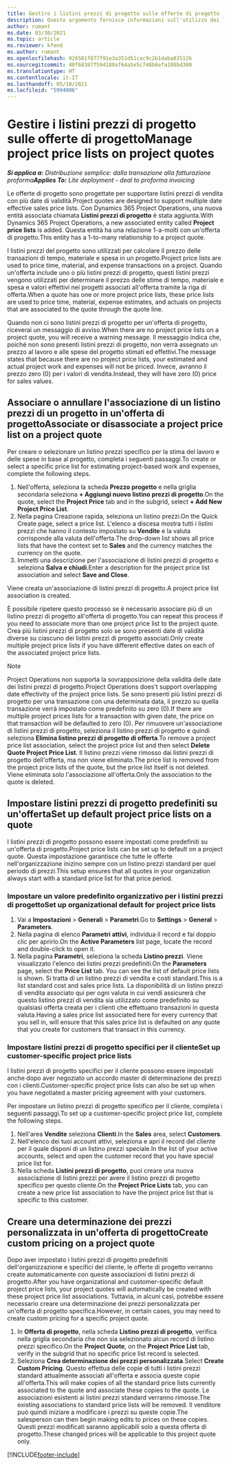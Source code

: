 ```yaml
---
title: Gestire i listini prezzi di progetto sulle offerte di progetto
description: Questo argomento fornisce informazioni sull'utilizzo dei listini prezzi di progetto sulle offerte.
author: rumant
ms.date: 03/30/2021
ms.topic: article
ms.reviewer: kfend
ms.author: rumant
ms.openlocfilehash: 926581f877f91e3a351d51cac9c2b1daba035126
ms.sourcegitcommit: 40f68387f594180af64a5e5c748b6efa188bd300
ms.translationtype: HT
ms.contentlocale: it-IT
ms.lasthandoff: 05/10/2021
ms.locfileid: "5994906"
---
```

# <a name="manage-project-price-lists-on-project-quotes"></a><span data-ttu-id="62d49-103">Gestire i listini prezzi di progetto sulle offerte di progetto</span><span class="sxs-lookup"><span data-stu-id="62d49-103">Manage project price lists on project quotes</span></span> 

<span data-ttu-id="62d49-104">_**Si applica a:** Distribuzione semplice: dalla transazione alla fatturazione proforma_</span><span class="sxs-lookup"><span data-stu-id="62d49-104">_**Applies To:** Lite deployment - deal to proforma invoicing_</span></span>

<span data-ttu-id="62d49-105">Le offerte di progetto sono progettate per supportare listini prezzi di vendita con più date di validità.</span><span class="sxs-lookup"><span data-stu-id="62d49-105">Project quotes are designed to support multiple date effective sales price lists.</span></span> <span data-ttu-id="62d49-106">Con Dynamics 365 Project Operations, una nuova entità associata chiamata **Listini prezzi di progetto** è stata aggiunta.</span><span class="sxs-lookup"><span data-stu-id="62d49-106">With Dynamics 365 Project Operations, a new associated entity called **Project price lists** is added.</span></span> <span data-ttu-id="62d49-107">Questa entità ha una relazione 1-a-molti con un'offerta di progetto.</span><span class="sxs-lookup"><span data-stu-id="62d49-107">This entity has a 1-to-many relationship to a project quote.</span></span>

<span data-ttu-id="62d49-108">I listini prezzi del progetto sono utilizzati per calcolare il prezzo delle transazioni di tempo, materiale e spesa in un progetto.</span><span class="sxs-lookup"><span data-stu-id="62d49-108">Project price lists are used to price time, material, and expense transactions on a project.</span></span> <span data-ttu-id="62d49-109">Quando un'offerta include uno o più listini prezzi di progetto, questi listini prezzi vengono utilizzati per determinare il prezzo delle stime di tempo, materiale e spesa e valori effettivi nei progetti associati all'offerta tramite la riga di offerta.</span><span class="sxs-lookup"><span data-stu-id="62d49-109">When a quote has one or more project price lists, these price lists are used to price time, material, expense estimates, and actuals on projects that are associated to the quote through the quote line.</span></span>

<span data-ttu-id="62d49-110">Quando non ci sono listini prezzi di progetto per un'offerta di progetto, riceverai un messaggio di avviso.</span><span class="sxs-lookup"><span data-stu-id="62d49-110">When there are no project price lists on a project quote, you will receive a warning message.</span></span> <span data-ttu-id="62d49-111">Il messaggio indica che, poiché non sono presenti listini prezzi di progetto, non verrà assegnato un prezzo al lavoro e alle spese del progetto stimati ed effettivi.</span><span class="sxs-lookup"><span data-stu-id="62d49-111">The message states that because there are no project price lists, your estimated and actual project work and expenses will not be priced.</span></span> <span data-ttu-id="62d49-112">Invece, avranno il prezzo zero (0) per i valori di vendita.</span><span class="sxs-lookup"><span data-stu-id="62d49-112">Instead, they will have zero (0) price for sales values.</span></span>

## <a name="associate-or-disassociate-a-project-price-list-on-a-project-quote"></a><span data-ttu-id="62d49-113">Associare o annullare l'associazione di un listino prezzi di un progetto in un'offerta di progetto</span><span class="sxs-lookup"><span data-stu-id="62d49-113">Associate or disassociate a project price list on a project quote</span></span>

<span data-ttu-id="62d49-114">Per creare o selezionare un listino prezzi specifico per la stima del lavoro e delle spese in base al progetto, completa i seguenti passaggi.</span><span class="sxs-lookup"><span data-stu-id="62d49-114">To create or select a specific price list for estimating project-based work and expenses, complete the following steps.</span></span>

1. <span data-ttu-id="62d49-115">Nell'offerta, seleziona la scheda **Prezzo progetto** e nella griglia secondaria seleziona **+ Aggiungi nuovo listino prezzi di progetto**.</span><span class="sxs-lookup"><span data-stu-id="62d49-115">On the quote, select the **Project Price** tab and in the subgrid, select **+ Add New Project Price List**.</span></span>
2. <span data-ttu-id="62d49-116">Nella pagina Creazione rapida, seleziona un listino prezzi.</span><span class="sxs-lookup"><span data-stu-id="62d49-116">On the Quick Create page, select a price list.</span></span> <span data-ttu-id="62d49-117">L'elenco a discesa mostra tutti i listini prezzi che hanno il contesto impostato su **Vendite** e la valuta corrisponde alla valuta dell'offerta.</span><span class="sxs-lookup"><span data-stu-id="62d49-117">The drop-down list shows all price lists that have the context set to **Sales** and the currency matches the currency on the quote.</span></span>
4. <span data-ttu-id="62d49-118">Immetti una descrizione per l'associazione di listini prezzi di progetto e seleziona **Salva e chiudi**.</span><span class="sxs-lookup"><span data-stu-id="62d49-118">Enter a description for the project price list association and select **Save and Close**.</span></span>

<span data-ttu-id="62d49-119">Viene creata un'associazione di listini prezzi di progetto.</span><span class="sxs-lookup"><span data-stu-id="62d49-119">A project price list association is created.</span></span>

<span data-ttu-id="62d49-120">È possibile ripetere questo processo se è necessario associare più di un listino prezzi di progetto all'offerta di progetto.</span><span class="sxs-lookup"><span data-stu-id="62d49-120">You can repeat this process if you need to associate more than one project price list to the project quote.</span></span> <span data-ttu-id="62d49-121">Crea più listini prezzi di progetto solo se sono presenti date di validità diverse su ciascuno dei listini prezzi di progetto associati.</span><span class="sxs-lookup"><span data-stu-id="62d49-121">Only create multiple project price lists if you have different effective dates on each of the associated project price lists.</span></span>

> [!NOTE]
> <span data-ttu-id="62d49-122">Project Operations non supporta la sovrapposizione della validità delle date dei listini prezzi di progetto.</span><span class="sxs-lookup"><span data-stu-id="62d49-122">Project Operations does't support overlapping date effectivity of the project price lists.</span></span> <span data-ttu-id="62d49-123">Se sono presenti più listini prezzi di progetto per una transazione con una determinata data, il prezzo su quella transazione verrà impostato come predefinito su zero (0).</span><span class="sxs-lookup"><span data-stu-id="62d49-123">If there are multiple project prices lists for a transaction with given date, the price on that transaction will be defaulted to zero (0).</span></span>
<span data-ttu-id="62d49-124">Per rimuovere un'associazione di listini prezzi di progetto, seleziona il listino prezzi di progetto e quindi seleziona **Elimina listino prezzi di progetto di offerta**.</span><span class="sxs-lookup"><span data-stu-id="62d49-124">To remove a project price list association, select the project price list and then select **Delete Quote Project Price List**.</span></span> <span data-ttu-id="62d49-125">Il listino prezzi viene rimosso dai listini prezzi di progetto dell'offerta, ma non viene eliminato.</span><span class="sxs-lookup"><span data-stu-id="62d49-125">The price list is removed from the project price lists of the quote, but the price list itself is not deleted.</span></span> <span data-ttu-id="62d49-126">Viene eliminata solo l'associazione all'offerta.</span><span class="sxs-lookup"><span data-stu-id="62d49-126">Only the association to the quote is deleted.</span></span>

## <a name="set-up-default-project-price-lists-on-a-quote"></a><span data-ttu-id="62d49-127">Impostare listini prezzi di progetto predefiniti su un'offerta</span><span class="sxs-lookup"><span data-stu-id="62d49-127">Set up default project price lists on a quote</span></span>

<span data-ttu-id="62d49-128">I listini prezzi di progetto possono essere impostati come predefiniti su un'offerta di progetto.</span><span class="sxs-lookup"><span data-stu-id="62d49-128">Project price lists can be set up to default on a project quote.</span></span> <span data-ttu-id="62d49-129">Questa impostazione garantisce che tutte le offerte nell'organizzazione inizino sempre con un listino prezzi standard per quel periodo di prezzi.</span><span class="sxs-lookup"><span data-stu-id="62d49-129">This setup ensures that all quotes in your organization always start with a standard price list for that price period.</span></span>

### <a name="set-up-organizational-default-for-project-price-lists"></a><span data-ttu-id="62d49-130">Impostare un valore predefinito organizzativo per i listini prezzi di progetto</span><span class="sxs-lookup"><span data-stu-id="62d49-130">Set up organizational default for project price lists</span></span>

1. <span data-ttu-id="62d49-131">Vai a **Impostazioni** > **Generali** > **Parametri**.</span><span class="sxs-lookup"><span data-stu-id="62d49-131">Go to **Settings** > **General** > **Parameters**.</span></span>
2. <span data-ttu-id="62d49-132">Nella pagina di elenco **Parametri attivi**, individua il record e fai doppio clic per aprirlo.</span><span class="sxs-lookup"><span data-stu-id="62d49-132">On the **Active Parameters** list page, locate the record and double-click to open it.</span></span> 
3. <span data-ttu-id="62d49-133">Nella pagina **Parametri**, seleziona la scheda **Listino prezzi**. Viene visualizzato l'elenco dei listini prezzi predefiniti.</span><span class="sxs-lookup"><span data-stu-id="62d49-133">On the **Parameters** page, select the **Price List** tab. You can see the list of default price lists is shown.</span></span> <span data-ttu-id="62d49-134">Si tratta di un listino prezzi di vendita e costi standard.</span><span class="sxs-lookup"><span data-stu-id="62d49-134">This is a list standard cost and sales price lists.</span></span> <span data-ttu-id="62d49-135">La disponibilità di un listino prezzi di vendita associato qui per ogni valuta in cui vendi assicurerà che questo listino prezzi di vendita sia utilizzato come predefinito su qualsiasi offerta creata per i clienti che effettuano transazioni in questa valuta.</span><span class="sxs-lookup"><span data-stu-id="62d49-135">Having a sales price list associated here for every currency that you sell in, will ensure that this sales price list is defaulted on any quote that you create for customers that transact in this currency.</span></span>

### <a name="set-up-customer-specific-project-price-lists"></a><span data-ttu-id="62d49-136">Impostare listini prezzi di progetto specifici per il cliente</span><span class="sxs-lookup"><span data-stu-id="62d49-136">Set up customer-specific project price lists</span></span>

<span data-ttu-id="62d49-137">I listini prezzi di progetto specifici per il cliente possono essere impostati anche dopo aver negoziato un accordo master di determinazione dei prezzi con i clienti.</span><span class="sxs-lookup"><span data-stu-id="62d49-137">Customer-specific project price lists can also be set up when you have negotiated a master pricing agreement with your customers.</span></span>

<span data-ttu-id="62d49-138">Per impostare un listino prezzi di progetto specifico per il cliente, completa i seguenti passaggi.</span><span class="sxs-lookup"><span data-stu-id="62d49-138">To set up a customer-specific project price list, complete the following steps.</span></span>

1. <span data-ttu-id="62d49-139">Nell'area **Vendite** seleziona **Clienti**.</span><span class="sxs-lookup"><span data-stu-id="62d49-139">In the **Sales** area, select **Customers**.</span></span>
2. <span data-ttu-id="62d49-140">Nell'elenco dei tuoi account attivi, seleziona e apri il record del cliente per il quale disponi di un listino prezzi speciale.</span><span class="sxs-lookup"><span data-stu-id="62d49-140">In the list of your active accounts, select and open the customer record that you have special price list for.</span></span>
3. <span data-ttu-id="62d49-141">Nella scheda **Listini prezzi di progetto**, puoi creare una nuova associazione di listini prezzi per avere il listino prezzi di progetto specifico per questo cliente.</span><span class="sxs-lookup"><span data-stu-id="62d49-141">On the **Project Price Lists** tab, you can create a new price list association to have the project price list that is specific to this customer.</span></span>

## <a name="create-custom-pricing-on-a-project-quote"></a><span data-ttu-id="62d49-142">Creare una determinazione dei prezzi personalizzata in un'offerta di progetto</span><span class="sxs-lookup"><span data-stu-id="62d49-142">Create custom pricing on a project quote</span></span>

<span data-ttu-id="62d49-143">Dopo aver impostato i listini prezzi di progetto predefiniti dell'organizzazione e specifici del cliente, le offerte di progetto verranno create automaticamente con queste associazioni di listini prezzi di progetto.</span><span class="sxs-lookup"><span data-stu-id="62d49-143">After you have organizational and customer-specific default project price lists, your project quotes will automatically be created with these project price list associations.</span></span> <span data-ttu-id="62d49-144">Tuttavia, in alcuni casi, potrebbe essere necessario creare una determinazione dei prezzi personalizzata per un'offerta di progetto specifica.</span><span class="sxs-lookup"><span data-stu-id="62d49-144">However, in certain cases, you may need to create custom pricing for a specific project quote.</span></span> 

1. <span data-ttu-id="62d49-145">In **Offerta di progetto**, nella scheda **Listino prezzi di progetto**, verifica nella griglia secondaria che non sia selezionato alcun record di listino prezzi specifico.</span><span class="sxs-lookup"><span data-stu-id="62d49-145">On the **Project Quote**, on the **Project Price List** tab, verify in the subgrid that no specific price list record is selected.</span></span>
2. <span data-ttu-id="62d49-146">Seleziona **Crea determinazione dei prezzi personalizzata**.</span><span class="sxs-lookup"><span data-stu-id="62d49-146">Select **Create Custom Pricing**.</span></span> <span data-ttu-id="62d49-147">Questo effettua delle copie di tutti i listini prezzi standard attualmente associati all'offerta e associa queste copie all'offerta.</span><span class="sxs-lookup"><span data-stu-id="62d49-147">This will make copies of all the standard price lists currently associated to the quote and associate these copies to the quote.</span></span> <span data-ttu-id="62d49-148">Le associazioni esistenti ai listini prezzi standard verranno rimosse.</span><span class="sxs-lookup"><span data-stu-id="62d49-148">The existing associations to standard price lists will be removed.</span></span> <span data-ttu-id="62d49-149">Il venditore può quindi iniziare a modificare i prezzi su queste copie.</span><span class="sxs-lookup"><span data-stu-id="62d49-149">The salesperson can then begin making edits to prices on these copies.</span></span> <span data-ttu-id="62d49-150">Questi prezzi modificati saranno applicabili solo a questa offerta di progetto.</span><span class="sxs-lookup"><span data-stu-id="62d49-150">These changed prices will be applicable to this project quote only.</span></span>


[!INCLUDE[footer-include](../../includes/footer-banner.md)]
